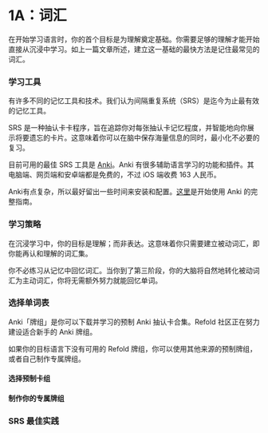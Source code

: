 # 1A：词汇

在开始学习语言时，你的首个目标是为理解奠定基础。你需要足够的理解才能开始直接从沉浸中学习。如上一篇文章所述，建立这一基础的最快方法是记住最常见的词汇。

### 学习工具

有许多不同的记忆工具和技术。我们认为间隔重复系统（SRS）是迄今为止最有效的记忆工具。

SRS 是一种抽认卡卡程序，旨在追踪你对每张抽认卡记忆程度，并智能地向你展示将要遗忘的卡片。这意味着你可以在脑中保存海量信息的同时，最小化不必要的复习。

目前可用的最佳 SRS 工具是 [Anki](https://apps.ankiweb.net/)。Anki 有很多辅助语言学习的功能和插件。其电脑端、网页端和安卓端都是免费的，不过 iOS 端收费 163 人民币。

Anki有点复杂，所以最好留出一些时间来安装和配置。[这里](https://refold.la/roadmap/stage-1/a/anki-setup)是开始使用 Anki 的完整指南。

### 学习策略

在沉浸学习中，你的目标是理解；而非表达。这意味着你只需要建立被动词汇，即你能再认和理解的词汇集。

你不必练习从记忆中回忆词汇。当你到了第三阶段，你的大脑将自然地转化被动词汇为主动词汇，你将无需额外努力就能回忆单词。

### 选择单词表

Anki「牌组」是你可以下载并学习的预制 Anki 抽认卡合集。Refold 社区正在努力建设适合新手的 Anki 牌组。

如果你的目标语言下没有可用的 Refold 牌组，你可以使用其他来源的预制牌组，或者自己制作专属牌组。

#### 选择预制卡组

#### 制作你的专属牌组

### SRS 最佳实践